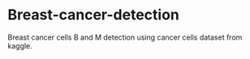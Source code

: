 # Breast-cancer-detection
Breast cancer cells B and M detection using cancer cells dataset from kaggle.
